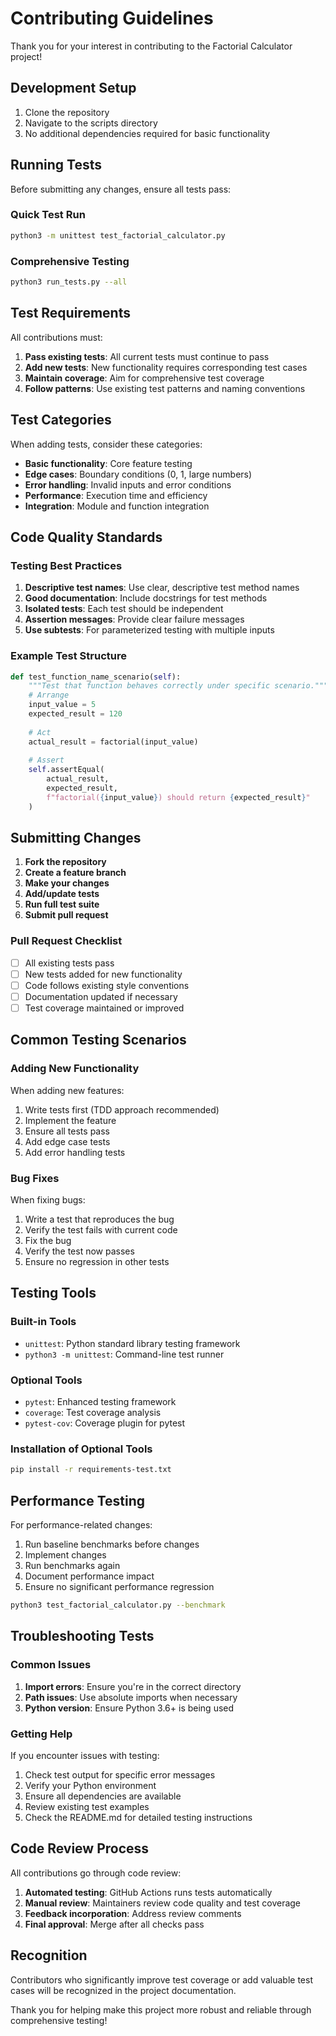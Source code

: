 # Contributing Guidelines

Thank you for your interest in contributing to the Factorial Calculator project!

## Development Setup

1. Clone the repository
2. Navigate to the scripts directory
3. No additional dependencies required for basic functionality

## Running Tests

Before submitting any changes, ensure all tests pass:

### Quick Test Run
```bash
python3 -m unittest test_factorial_calculator.py
```

### Comprehensive Testing
```bash
python3 run_tests.py --all
```

## Test Requirements

All contributions must:

1. **Pass existing tests**: All current tests must continue to pass
2. **Add new tests**: New functionality requires corresponding test cases
3. **Maintain coverage**: Aim for comprehensive test coverage
4. **Follow patterns**: Use existing test patterns and naming conventions

## Test Categories

When adding tests, consider these categories:

- **Basic functionality**: Core feature testing
- **Edge cases**: Boundary conditions (0, 1, large numbers)
- **Error handling**: Invalid inputs and error conditions
- **Performance**: Execution time and efficiency
- **Integration**: Module and function integration

## Code Quality Standards

### Testing Best Practices

1. **Descriptive test names**: Use clear, descriptive test method names
2. **Good documentation**: Include docstrings for test methods
3. **Isolated tests**: Each test should be independent
4. **Assertion messages**: Provide clear failure messages
5. **Use subtests**: For parameterized testing with multiple inputs

### Example Test Structure

```python
def test_function_name_scenario(self):
    """Test that function behaves correctly under specific scenario."""
    # Arrange
    input_value = 5
    expected_result = 120
    
    # Act
    actual_result = factorial(input_value)
    
    # Assert
    self.assertEqual(
        actual_result, 
        expected_result,
        f"factorial({input_value}) should return {expected_result}"
    )
```

## Submitting Changes

1. **Fork the repository**
2. **Create a feature branch**
3. **Make your changes**
4. **Add/update tests**
5. **Run full test suite**
6. **Submit pull request**

### Pull Request Checklist

- [ ] All existing tests pass
- [ ] New tests added for new functionality
- [ ] Code follows existing style conventions
- [ ] Documentation updated if necessary
- [ ] Test coverage maintained or improved

## Common Testing Scenarios

### Adding New Functionality

When adding new features:

1. Write tests first (TDD approach recommended)
2. Implement the feature
3. Ensure all tests pass
4. Add edge case tests
5. Add error handling tests

### Bug Fixes

When fixing bugs:

1. Write a test that reproduces the bug
2. Verify the test fails with current code
3. Fix the bug
4. Verify the test now passes
5. Ensure no regression in other tests

## Testing Tools

### Built-in Tools
- `unittest`: Python standard library testing framework
- `python3 -m unittest`: Command-line test runner

### Optional Tools
- `pytest`: Enhanced testing framework
- `coverage`: Test coverage analysis
- `pytest-cov`: Coverage plugin for pytest

### Installation of Optional Tools
```bash
pip install -r requirements-test.txt
```

## Performance Testing

For performance-related changes:

1. Run baseline benchmarks before changes
2. Implement changes
3. Run benchmarks again
4. Document performance impact
5. Ensure no significant performance regression

```bash
python3 test_factorial_calculator.py --benchmark
```

## Troubleshooting Tests

### Common Issues

1. **Import errors**: Ensure you're in the correct directory
2. **Path issues**: Use absolute imports when necessary
3. **Python version**: Ensure Python 3.6+ is being used

### Getting Help

If you encounter issues with testing:

1. Check test output for specific error messages
2. Verify your Python environment
3. Ensure all dependencies are available
4. Review existing test examples
5. Check the README.md for detailed testing instructions

## Code Review Process

All contributions go through code review:

1. **Automated testing**: GitHub Actions runs tests automatically
2. **Manual review**: Maintainers review code quality and test coverage
3. **Feedback incorporation**: Address review comments
4. **Final approval**: Merge after all checks pass

## Recognition

Contributors who significantly improve test coverage or add valuable test cases will be recognized in the project documentation.

Thank you for helping make this project more robust and reliable through comprehensive testing!